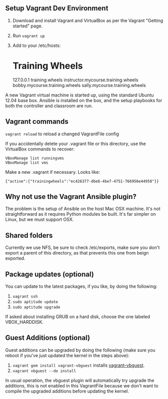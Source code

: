 Setup Vagrant Dev Environment
-----------------------------

1. Download and install Vagrant and VirtualBox as per the Vagrant "Getting started" page.
2. Run `vagrant up`
3. Add to your /etc/hosts:

    # Training Wheels
    127.0.0.1  training.wheels instructor.mycourse.training.wheels bobby.mycourse.training.wheels sally.mycourse.training.wheels

A new Vagrant virtual machine is started up, using the standard Ubuntu 12.04 base box. Ansible is installed on the box, and the setup playbooks for both the controller and classroom are run.

Vagrant commands
----------------

`vagrant reload` to reload a changed VagrantFile config

If you accidentally delete your .vagrant file or this directory, use the VirtualBox commands to recover:

    VBoxManage list runningvms
    VBoxManage list vms

Make a new .vagrant if necessary. Looks like:

    {"active":{"trainingwheels":"ec426377-dbe6-4be7-4751-766956e44958"}}

Why not use the Vagrant Ansible plugin?
---------------------------------------

The problem is the setup of Ansible on the host Mac OSX machine. It's not straightforward as it requires Python modules be built. It's far simpler on Linux, but we must support OSX.

Shared folders
--------------

Currently we use NFS, be sure to check /etc/exports, make sure you don't export a parent of this directory, as that prevents this one from beign exported.

Package updates (optional)
--------------------------

You can update to the latest packages, if you like, by doing the following:

1. `vagrant ssh`
2. `sudo aptitude update`
2. `sudo aptitude upgrade`

If asked about installing GRUB on a hard disk, choose the one labeled VBOX_HARDDISK.

Guest Additions (optional)
--------------------------

Guest additions can be upgraded by doing the following (make sure you reboot if you've just updated the kernel in the steps above):

1. `vagrant gem install vagrant-vbguest` installs [vagrant-vbguest](https://github.com/dotless-de/vagrant-vbguest).
2. `vagrant vbguest --do install`

In usual operation, the vbguest plugin will automatically try upgrade the additions, this is not enabled in this VagrantFile because we don't want to compile the upgraded additions before updating the kernel.
